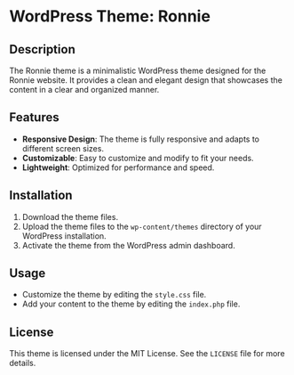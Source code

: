 # WordPress Theme: Ronnie

## Description

The Ronnie theme is a minimalistic WordPress theme designed for the Ronnie website. It provides a clean and elegant design that showcases the content in a clear and organized manner.

## Features

- **Responsive Design**: The theme is fully responsive and adapts to different screen sizes.
- **Customizable**: Easy to customize and modify to fit your needs.
- **Lightweight**: Optimized for performance and speed.

## Installation

1. Download the theme files.
2. Upload the theme files to the `wp-content/themes` directory of your WordPress installation.
3. Activate the theme from the WordPress admin dashboard.

## Usage

- Customize the theme by editing the `style.css` file.
- Add your content to the theme by editing the `index.php` file.

## License

This theme is licensed under the MIT License. See the `LICENSE` file for more details.


